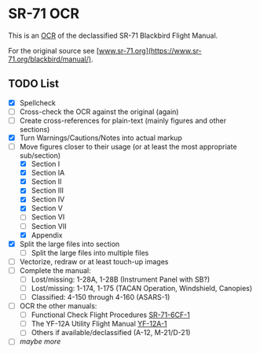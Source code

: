 # SR-71 OCR
This is an [OCR](https://en.wikipedia.org/wiki/Optical_character_recognition) of the declassified SR-71 Blackbird Flight Manual.

For the original source see [www.sr-71.org](https://www.sr-71.org/blackbird/manual/).

## TODO List
- [x] Spellcheck
- [ ] Cross-check the OCR against the original (again)
- [ ] Create cross-references for plain-text (mainly figures and other sections)
- [x] Turn Warnings/Cautions/Notes into actual markup
- [ ] Move figures closer to their usage (or at least the most appropriate sub/section)
  - [x] Section I
  - [x] Section IA
  - [x] Section II
  - [x] Section III
  - [x] Section IV
  - [x] Section V
  - [ ] Section VI
  - [ ] Section VII
  - [x] Appendix
- [x] Split the large files into section
  - [ ] Split the large files into multiple files
- [ ] Vectorize, redraw or at least touch-up images
- [ ] Complete the manual:
  - [ ] Lost/missing: 1-28A, 1-28B (Instrument Panel with SB?)
  - [ ] Lost/missing: 1-174, 1-175 (TACAN Operation, Windshield, Canopies)
  - [ ] Classified: 4-150 through 4-160 (ASARS-1)
- [ ] OCR the other manuals:
  - [ ] Functional Check Flight Procedures [SR-71-6CF-1](https://www.sr-71.org/blackbird/sr-71-6cf-1/)
  - [ ] The YF-12A Utility Flight Manual [YF-12A-1](https://www.sr-71.org/blackbird/yf-12a-1/)
  - [ ] Others if available/declassified (A-12, M-21/D-21)
- [ ] _maybe more_
